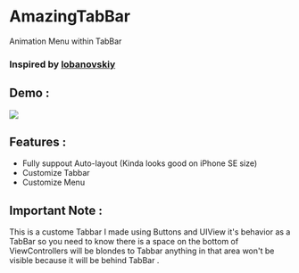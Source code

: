 # AmazingTabBar
Animation Menu within TabBar

### Inspired by [lobanovskiy](https://dribbble.com/shots/3208361-Plus-expanded) 


## Demo :

![](https://github.com/X901/AmazingTabBar/blob/master/Demo0.gif)


## Features :
- Fully suppout Auto-layout (Kinda looks good on iPhone SE size)
- Customize Tabbar
- Customize Menu

## Important Note :

This is a custome Tabbar I made using Buttons and UIView it's behavior as a TabBar so you need to know there is a space on the bottom of ViewControllers
 will be blondes to Tabbar anything in that area won't be visible because it will be behind TabBar .
